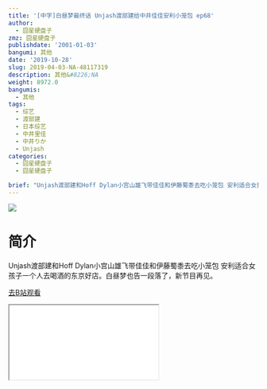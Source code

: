 ```yaml
---
title: '[中字]白昼梦最终话 Unjash渡部建给中井佳佳安利小笼包 ep68'
author:
  - 囧星硬盘子
zmz: 囧星硬盘子
publishdate: '2001-01-03'
bangumi: 其他
date: '2019-10-28'
slug: 2019-04-03-NA-48117319
description: 其他&#8226;NA
weight: 8972.0
bangumis:
  - 其他
tags:
  - 综艺
  - 渡部建
  - 日本综艺
  - 中井里佳
  - 中井りか
  - Unjash
categories:
  - 囧星硬盘子
  - 囧星硬盘子

brief: "Unjash渡部建和Hoff Dylan小宫山雄飞带佳佳和伊藤蜀黍去吃小笼包 安利适合女孩子一个人去喝酒的东京好店。白昼梦也告一段落了，新节目再见。"
---
```

![](https://raw.githubusercontent.com/tcgriffith/owaraisite/master/static/tmpimg/6e99d4d1fa98b772d5c981aaf54efcfd829d30cc.jpg.480.jpg)
# 简介  
Unjash渡部建和Hoff Dylan小宫山雄飞带佳佳和伊藤蜀黍去吃小笼包 安利适合女孩子一个人去喝酒的东京好店。白昼梦也告一段落了，新节目再见。  

[去B站观看](https://www.bilibili.com/video/av48117319/)
<div class ="resp-container"><iframe class="testiframe" src="//player.bilibili.com/player.html?aid=48117319"", scrolling="no", allowfullscreen="true" > </iframe></div> 
